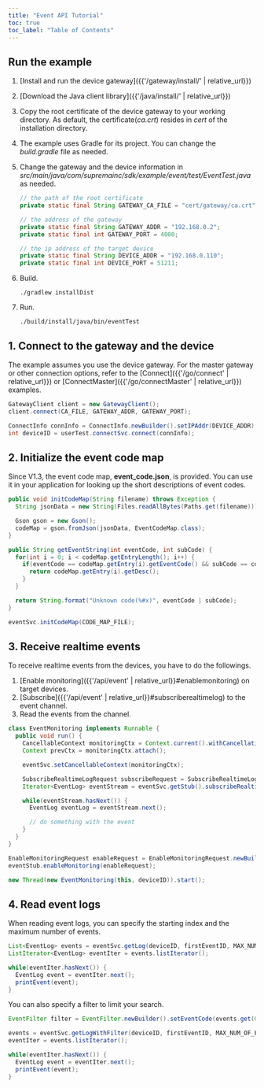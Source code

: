 ```yaml
---
title: "Event API Tutorial"
toc: true
toc_label: "Table of Contents"
---
```


## Run the example

1. [Install and run the device gateway]({{'/gateway/install/' | relative_url}})
2. [Download the Java client library]({{'/java/install/' | relative_url}})
3. Copy the root certificate of the device gateway to your working directory. As default, the certificate(_ca.crt_) resides in _cert_ of the installation directory. 
4. The example uses Gradle for its project. You can change the _build.gradle_ file as needed.
5. Change the gateway and the device information in _src/main/java/com/supremainc/sdk/example/event/test/EventTest.java_ as needed.
   
    ```java
    // the path of the root certificate
    private static final String GATEWAY_CA_FILE = "cert/gateway/ca.crt";

    // the address of the gateway
    private static final String GATEWAY_ADDR = "192.168.0.2";
    private static final int GATEWAY_PORT = 4000;

    // the ip address of the target device
    private static final String DEVICE_ADDR = "192.168.0.110"; 
    private static final int DEVICE_PORT = 51211;
    ```
6. Build.

    ```
    ./gradlew installDist
    ```
7. Run.
   
    ```
    ./build/install/java/bin/eventTest
    ```

## 1. Connect to the gateway and the device

The example assumes you use the device gateway. For the master gateway or other connection options, refer to the [Connect]({{'/go/connect' | relative_url}}) or [ConnectMaster]({{'/go/connectMaster' | relative_url}}) examples.

  ```java
  GatewayClient client = new GatewayClient();
  client.connect(CA_FILE, GATEWAY_ADDR, GATEWAY_PORT);

  ConnectInfo connInfo = ConnectInfo.newBuilder().setIPAddr(DEVICE_ADDR).setPort(DEVICE_PORT).setUseSSL(DEVICE_USE_SSL).build();
  int deviceID = userTest.connectSvc.connect(connInfo); 
  ```    

## 2. Initialize the event code map

Since V1.3, the event code map, __event_code.json__, is provided. You can use it in your application for looking up the short descriptions of event codes.

  ```java
  public void initCodeMap(String filename) throws Exception {
    String jsonData = new String(Files.readAllBytes(Paths.get(filename)));

    Gson gson = new Gson();
    codeMap = gson.fromJson(jsonData, EventCodeMap.class);
  }

  public String getEventString(int eventCode, int subCode) {
    for(int i = 0; i < codeMap.getEntryLength(); i++) {
      if(eventCode == codeMap.getEntry(i).getEventCode() && subCode == codeMap.getEntry(i).getSubCode()) {
        return codeMap.getEntry(i).getDesc();
      }
    }

    return String.format("Unknown code(%#x)", eventCode | subCode);
  }

  eventSvc.initCodeMap(CODE_MAP_FILE);  
  ```

## 3. Receive realtime events

To receive realtime events from the devices, you have to do the followings.

1. [Enable monitoring]({{'/api/event' | relative_url}}#enablemonitoring) on target devices.
2. [Subscribe]({{'/api/event' | relative_url}}#subscriberealtimelog) to the event channel.
3. Read the events from the channel.

  ```java
  class EventMonitoring implements Runnable {
    public void run() {
      CancellableContext monitoringCtx = Context.current().withCancellation();
      Context prevCtx = monitoringCtx.attach();

      eventSvc.setCancellableContext(monitoringCtx);

      SubscribeRealtimeLogRequest subscribeRequest = SubscribeRealtimeLogRequest.newBuilder().setQueueSize(MONITORING_QUEUE_SIZE).addDeviceIDs(deviceID).build();
      Iterator<EventLog> eventStream = eventSvc.getStub().subscribeRealtimeLog(subscribeRequest);

      while(eventStream.hasNext()) {
        EventLog eventLog = eventStream.next();

        // do something with the event
      }
    }
  }

  EnableMonitoringRequest enableRequest = EnableMonitoringRequest.newBuilder().setDeviceID(deviceID).build();
  eventStub.enableMonitoring(enableRequest);

  new Thread(new EventMonitoring(this, deviceID)).start();  
  ```

## 4. Read event logs

When reading event logs, you can specify the starting index and the maximum number of events.

  ```java
  List<EventLog> events = eventSvc.getLog(deviceID, firstEventID, MAX_NUM_OF_EVENT);
  ListIterator<EventLog> eventIter = events.listIterator();

  while(eventIter.hasNext()) {
    EventLog event = eventIter.next();
    printEvent(event);
  }
  ```

You can also specify a filter to limit your search.

  ```java
  EventFilter filter = EventFilter.newBuilder().setEventCode(events.get(0).getEventCode()).build();

  events = eventSvc.getLogWithFilter(deviceID, firstEventID, MAX_NUM_OF_EVENT, filter);
  eventIter = events.listIterator();

  while(eventIter.hasNext()) {
    EventLog event = eventIter.next();
    printEvent(event);
  } 
  ```

